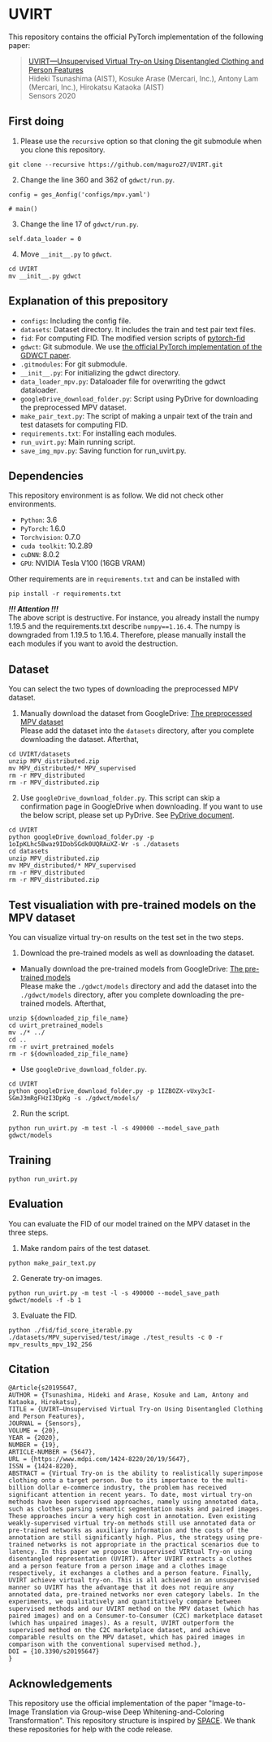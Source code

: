 # UVIRT
This repository contains the official PyTorch implementation of the following paper:
>[UVIRT—Unsupervised Virtual Try-on Using Disentangled Clothing and Person Features](https://www.mdpi.com/1424-8220/20/19/5647) <br>
>Hideki Tsunashima (AIST), Kosuke Arase (Mercari, Inc.), Antony Lam (Mercari, Inc.), Hirokatsu Kataoka (AIST) <br>
>Sensors 2020

## First doing
1. Please use the `recursive` option so that cloning the git submodule when you clone this repository.
```
git clone --recursive https://github.com/maguro27/UVIRT.git
```
2. Change the line 360 and 362 of `gdwct/run.py`.
```
config = ges_Aonfig('configs/mpv.yaml')

# main()
```
3. Change the line 17 of `gdwct/run.py`.
```
self.data_loader = 0
```
4. Move `__init__.py` to `gdwct`.
```
cd UVIRT
mv __init__.py gdwct
```


## Explanation of this prepository
- `configs`: Including the config file.
- `datasets`: Dataset directory. It includes the train and test pair text files.
- `fid`: For computing FID. The modified version scripts of [pytorch-fid](https://github.com/mseitzer/pytorch-fid)
- `gdwct`: Git submodule. We use [the official PyTorch implementation of the GDWCT paper](https://github.com/WonwoongCho/GDWCT).
- `.gitmodules`: For git submodule.
- `__init__.py`: For initializing the gdwct directory.
- `data_loader_mpv.py`: Dataloader file for overwriting the gdwct dataloader.
- `googleDrive_download_folder.py`: Script using PyDrive for downloading the preprocessed MPV dataset.
- `make_pair_text.py`: The script of making a unpair text of the train and test datasets for computing FID.
- `requirements.txt`: For installing each modules.
- `run_uvirt.py`: Main running script.
- `save_img_mpv.py`: Saving function for run_uvirt.py.

## Dependencies
This repository environment is as follow. We did not check other environments.
- `Python`: 3.6
- `PyTorch`: 1.6.0
- `Torchvision`: 0.7.0
- `cuda toolkit`: 10.2.89
- `cuDNN`: 8.0.2
- `GPU`: NVIDIA Tesla V100 (16GB VRAM)

Other requirements are in `requirements.txt` and can be installed with
```
pip install -r requirements.txt
```
***!!! Attention !!!*** <br>
The above script is destructive. For instance, you already install the numpy 1.19.5 and the requirements.txt describe `numpy==1.16.4`. The numpy is downgraded from 1.19.5 to 1.16.4. Therefore, please manually install the each modules if you want to avoid the destruction.

## Dataset
You can select the two types of downloading the preprocessed MPV dataset.
1. Manually download the dataset from GoogleDrive: [The preprocessed MPV dataset](https://drive.google.com/drive/folders/1oIpKLhc5Bwaz9IDobSGdk0UQRAuXZ-Wr?usp=sharing) <br>
Please add the dataset into the `datasets` directory, after you complete downloading the dataset. Afterthat,
```
cd UVIRT/datasets
unzip MPV_distributed.zip
mv MPV_distributed/* MPV_supervised
rm -r MPV_distributed
rm -r MPV_distributed.zip
```
2. Use `googleDrive_download_folder.py`. This script can skip a confirmation page in GoogleDrive when downloading.
If you want to use the below script, please set up PyDrive.
See [PyDrive document](https://pythonhosted.org/PyDrive/).
```
cd UVIRT
python googleDrive_download_folder.py -p 1oIpKLhc5Bwaz9IDobSGdk0UQRAuXZ-Wr -s ./datasets
cd datasets
unzip MPV_distributed.zip
mv MPV_distributed/* MPV_supervised
rm -r MPV_distributed
rm -r MPV_distributed.zip
```

## Test visualiation with pre-trained models on the MPV dataset
You can visualize virtual try-on results on the test set in the two steps.
1. Download the pre-trained models as well as downloading the dataset.
- Manually download the pre-trained models from GoogleDrive: [The pre-trained models](https://drive.google.com/drive/folders/1IZBOZX-vUxy3cI-SGmJ3mRgFHzI3DpKg?usp=sharing) <br>
Please make the `./gdwct/models` directory and add the dataset into the `./gdwct/models` directory, after you complete downloading the pre-trained models. Afterthat,
```
unzip ${downloaded_zip_file_name}
cd uvirt_pretrained_models
mv ./* ../
cd ..
rm -r uvirt_pretrained_models
rm -r ${downloaded_zip_file_name}
```
- Use `googleDrive_download_folder.py`.
```
cd UVIRT
python googleDrive_download_folder.py -p 1IZBOZX-vUxy3cI-SGmJ3mRgFHzI3DpKg -s ./gdwct/models/
```
2. Run the script.
```
python run_uvirt.py -m test -l -s 490000 --model_save_path gdwct/models
```

## Training
```
python run_uvirt.py
```

## Evaluation
You can evaluate the FID of our model trained on the MPV dataset in the three steps.
1. Make random pairs of the test dataset.
```
python make_pair_text.py
```
2. Generate try-on images.
```
python run_uvirt.py -m test -l -s 490000 --model_save_path gdwct/models -f -b 1
```
3. Evaluate the FID.
```
python ./fid/fid_score_iterable.py ./datasets/MPV_supervised/test/image ./test_results -c 0 -r mpv_results_mpv_192_256
```

## Citation
```
@Article{s20195647,
AUTHOR = {Tsunashima, Hideki and Arase, Kosuke and Lam, Antony and Kataoka, Hirokatsu},
TITLE = {UVIRT—Unsupervised Virtual Try-on Using Disentangled Clothing and Person Features},
JOURNAL = {Sensors},
VOLUME = {20},
YEAR = {2020},
NUMBER = {19},
ARTICLE-NUMBER = {5647},
URL = {https://www.mdpi.com/1424-8220/20/19/5647},
ISSN = {1424-8220},
ABSTRACT = {Virtual Try-on is the ability to realistically superimpose clothing onto a target person. Due to its importance to the multi-billion dollar e-commerce industry, the problem has received significant attention in recent years. To date, most virtual try-on methods have been supervised approaches, namely using annotated data, such as clothes parsing semantic segmentation masks and paired images. These approaches incur a very high cost in annotation. Even existing weakly-supervised virtual try-on methods still use annotated data or pre-trained networks as auxiliary information and the costs of the annotation are still significantly high. Plus, the strategy using pre-trained networks is not appropriate in the practical scenarios due to latency. In this paper we propose Unsupervised VIRtual Try-on using disentangled representation (UVIRT). After UVIRT extracts a clothes and a person feature from a person image and a clothes image respectively, it exchanges a clothes and a person feature. Finally, UVIRT achieve virtual try-on. This is all achieved in an unsupervised manner so UVIRT has the advantage that it does not require any annotated data, pre-trained networks nor even category labels. In the experiments, we qualitatively and quantitatively compare between supervised methods and our UVIRT method on the MPV dataset (which has paired images) and on a Consumer-to-Consumer (C2C) marketplace dataset (which has unpaired images). As a result, UVIRT outperform the supervised method on the C2C marketplace dataset, and achieve comparable results on the MPV dataset, which has paired images in comparison with the conventional supervised method.},
DOI = {10.3390/s20195647}
}
```

## Acknowledgements
This repository use the official implementation of the paper "Image-to-Image Translation via Group-wise Deep Whitening-and-Coloring Transformation". This repository structure is inspired by [SPACE](https://github.com/zhixuan-lin/SPACE). We thank these repositories for help with the code release.

